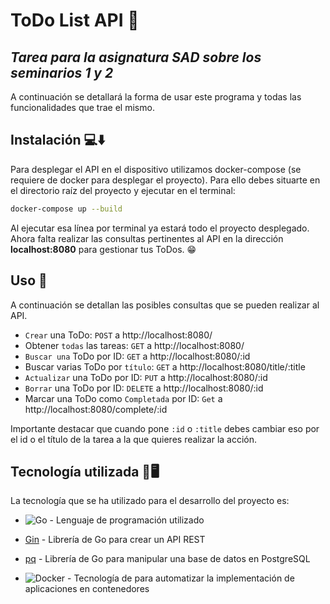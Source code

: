 # ToDo List API 📒

## _Tarea para la asignatura SAD sobre los seminarios 1 y 2_

A continuación se detallará la forma de usar este programa y todas las funcionalidades que trae el mismo.

## Instalación 💻⬇️

Para desplegar el API en el dispositivo utilizamos docker-compose (se requiere de docker para desplegar el proyecto). Para ello debes situarte en el directorio raíz del proyecto y ejecutar en el terminal:

```bash
docker-compose up --build
```

Al ejecutar esa línea por terminal ya estará todo el proyecto desplegado. Ahora falta realizar las consultas pertinentes al API en la dirección **localhost:8080** para gestionar tus ToDos. 😁

## Uso 🧠

A continuación se detallan las posibles consultas que se pueden realizar al API.

- `Crear` una ToDo: `POST` a http://localhost:8080/
- Obtener `todas` las tareas: `GET` a http://localhost:8080/
- `Buscar una` ToDo por ID: `GET` a http://localhost:8080/:id
- Buscar varias ToDo por `título`: `GET` a http://localhost:8080/title/:title
- `Actualizar` una ToDo por ID: `PUT` a http://localhost:8080/:id
- `Borrar` una ToDo por ID: `DELETE` a http://localhost:8080/:id
- Marcar una ToDo como `Completada` por ID: `Get` a http://localhost:8080/complete/:id

Importante destacar que cuando pone `:id` o `:title` debes cambiar eso por el id o el título de la tarea a la que quieres realizar la acción.

## Tecnología utilizada 🤖🖥️

La tecnología que se ha utilizado para el desarrollo del proyecto es:

- ![Go](https://img.shields.io/badge/go-%2300ADD8.svg?style=for-the-badge&logo=go&logoColor=white) - Lenguaje de programación utilizado

- [Gin](github.com/gin-gonic/gin) - Librería de Go para crear un API REST

- [pq](github.com/lib/pq) - Librería de Go para manipular una base de datos en PostgreSQL

- ![Docker](https://img.shields.io/badge/docker-%230db7ed.svg?style=for-the-badge&logo=docker&logoColor=white) - Tecnología de para automatizar la implementación de aplicaciones en contenedores
